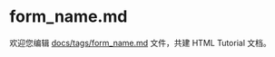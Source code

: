 form_name.md
===

欢迎您编辑 <a target="__blank" href="https://github.com/jaywcjlove/html-tutorial/blob/master/docs/tags/form_name.md">docs/tags/form_name.md</a> 文件，共建 HTML Tutorial 文档。
